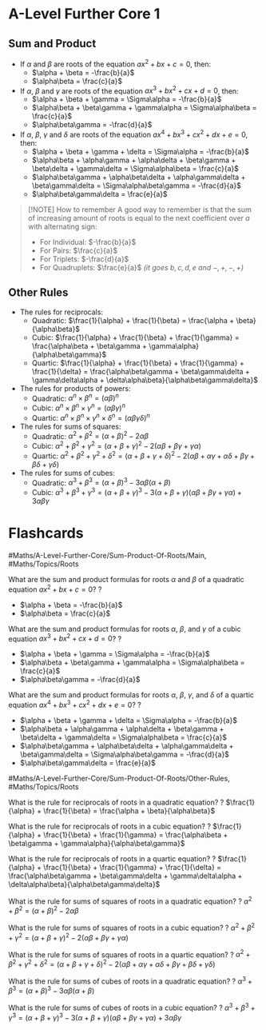 
# A-Level Further Core 1
## Sum and Product
- If $\alpha$ and $\beta$ are roots of the equation $ax^2 + bx + c = 0$, then:
    - $\alpha + \beta = -\frac{b}{a}$
    - $\alpha\beta = \frac{c}{a}$
- If $\alpha$, $\beta$ and $\gamma$ are roots of the equation $ax^3 + bx^2 + cx + d = 0$, then:
    - $\alpha + \beta + \gamma = \Sigma\alpha = -\frac{b}{a}$
    - $\alpha\beta + \beta\gamma + \gamma\alpha = \Sigma\alpha\beta = \frac{c}{a}$
    - $\alpha\beta\gamma = -\frac{d}{a}$
- If $\alpha$, $\beta$, $\gamma$ and $\delta$ are roots of the equation $ax^4 + bx^3 + cx^2 + dx + e = 0$, then:
    - $\alpha + \beta + \gamma + \delta = \Sigma\alpha = -\frac{b}{a}$
    - $\alpha\beta + \alpha\gamma + \alpha\delta + \beta\gamma + \beta\delta + \gamma\delta = \Sigma\alpha\beta = \frac{c}{a}$
    - $\alpha\beta\gamma + \alpha\beta\delta + \alpha\gamma\delta + \beta\gamma\delta = \Sigma\alpha\beta\gamma = -\frac{d}{a}$
    - $\alpha\beta\gamma\delta = \frac{e}{a}$
> [!NOTE] How to remember
> A good way to remember is that the sum of increasing amount of roots is equal to the next coefficient over $a$ with alternating sign:
> - For Individual: $-\frac{b}{a}$
> - For Pairs: $\frac{c}{a}$
> - For Triplets: $-\frac{d}{a}$
> - For Quadruplets: $\frac{e}{a}$
>*(it goes $b, c, d, e$ and $-, +, -, +$)*
## Other Rules
- The rules for reciprocals:
    - Quadratic: $\frac{1}{\alpha} + \frac{1}{\beta} = \frac{\alpha + \beta}{\alpha\beta}$
    - Cubic: $\frac{1}{\alpha} + \frac{1}{\beta} + \frac{1}{\gamma} = \frac{\alpha\beta + \beta\gamma + \gamma\alpha}{\alpha\beta\gamma}$
    - Quartic: $\frac{1}{\alpha} + \frac{1}{\beta} + \frac{1}{\gamma} + \frac{1}{\delta} = \frac{\alpha\beta\gamma + \beta\gamma\delta + \gamma\delta\alpha + \delta\alpha\beta}{\alpha\beta\gamma\delta}$
- The rules for products of powers:
    - Quadratic: $\alpha^n \times \beta^n = (\alpha\beta)^n$
    - Cubic: $\alpha^n \times \beta^n \times \gamma^n = (\alpha\beta\gamma)^n$
    - Quartic: $\alpha^n \times \beta^n \times \gamma^n \times \delta^n = (\alpha\beta\gamma\delta)^n$
- The rules for sums of squares:
    - Quadratic: $\alpha^2 + \beta^2 = (\alpha + \beta)^2 - 2\alpha\beta$
    - Cubic: $\alpha^2 + \beta^2 + \gamma^2 = (\alpha + \beta + \gamma)^2 - 2(\alpha\beta + \beta\gamma + \gamma\alpha)$
    - Quartic: $\alpha^2 + \beta^2 + \gamma^2 + \delta^2 = (\alpha + \beta + \gamma + \delta)^2 - 2(\alpha\beta + \alpha\gamma + \alpha\delta + \beta\gamma + \beta\delta + \gamma\delta)$
- The rules for sums of cubes:
    - Quadratic: $\alpha^3 + \beta^3 = (\alpha + \beta)^3 - 3\alpha\beta(\alpha + \beta)$
    - Cubic: $\alpha^3 + \beta^3 + \gamma^3 = (\alpha + \beta + \gamma)^3 - 3(\alpha + \beta + \gamma)(\alpha\beta + \beta\gamma + \gamma\alpha) + 3\alpha\beta\gamma$


# Flashcards
#Maths/A-Level-Further-Core/Sum-Product-Of-Roots/Main, #Maths/Topics/Roots

What are the sum and product formulas for roots $\alpha$ and $\beta$ of a quadratic equation $ax^2 + bx + c = 0$?
?
- $\alpha + \beta = -\frac{b}{a}$
- $\alpha\beta = \frac{c}{a}$ 

What are the sum and product formulas for roots $\alpha$, $\beta$, and $\gamma$ of a cubic equation $ax^3 + bx^2 + cx + d = 0$?
?
- $\alpha + \beta + \gamma = \Sigma\alpha = -\frac{b}{a}$
- $\alpha\beta + \beta\gamma + \gamma\alpha = \Sigma\alpha\beta = \frac{c}{a}$
- $\alpha\beta\gamma = -\frac{d}{a}$ 

What are the sum and product formulas for roots $\alpha$, $\beta$, $\gamma$, and $\delta$ of a quartic equation $ax^4 + bx^3 + cx^2 + dx + e = 0$?
?
- $\alpha + \beta + \gamma + \delta = \Sigma\alpha = -\frac{b}{a}$
- $\alpha\beta + \alpha\gamma + \alpha\delta + \beta\gamma + \beta\delta + \gamma\delta = \Sigma\alpha\beta = \frac{c}{a}$
- $\alpha\beta\gamma + \alpha\beta\delta + \alpha\gamma\delta + \beta\gamma\delta = \Sigma\alpha\beta\gamma = -\frac{d}{a}$
- $\alpha\beta\gamma\delta = \frac{e}{a}$ 

#Maths/A-Level-Further-Core/Sum-Product-Of-Roots/Other-Rules, #Maths/Topics/Roots

What is the rule for reciprocals of roots in a quadratic equation?
?
$\frac{1}{\alpha} + \frac{1}{\beta} = \frac{\alpha + \beta}{\alpha\beta}$ 

What is the rule for reciprocals of roots in a cubic equation?
?
$\frac{1}{\alpha} + \frac{1}{\beta} + \frac{1}{\gamma} = \frac{\alpha\beta + \beta\gamma + \gamma\alpha}{\alpha\beta\gamma}$ 

What is the rule for reciprocals of roots in a quartic equation?
?
$\frac{1}{\alpha} + \frac{1}{\beta} + \frac{1}{\gamma} + \frac{1}{\delta} = \frac{\alpha\beta\gamma + \beta\gamma\delta + \gamma\delta\alpha + \delta\alpha\beta}{\alpha\beta\gamma\delta}$ 

What is the rule for sums of squares of roots in a quadratic equation?
?
$\alpha^2 + \beta^2 = (\alpha + \beta)^2 - 2\alpha\beta$ 

What is the rule for sums of squares of roots in a cubic equation?
?
$\alpha^2 + \beta^2 + \gamma^2 = (\alpha + \beta + \gamma)^2 - 2(\alpha\beta + \beta\gamma + \gamma\alpha)$ 

What is the rule for sums of squares of roots in a quartic equation?
?
$\alpha^2 + \beta^2 + \gamma^2 + \delta^2 = (\alpha + \beta + \gamma + \delta)^2 - 2(\alpha\beta + \alpha\gamma + \alpha\delta + \beta\gamma + \beta\delta + \gamma\delta)$ 

What is the rule for sums of cubes of roots in a quadratic equation?
?
$\alpha^3 + \beta^3 = (\alpha + \beta)^3 - 3\alpha\beta(\alpha + \beta)$ 

What is the rule for sums of cubes of roots in a cubic equation?
?
$\alpha^3 + \beta^3 + \gamma^3 = (\alpha + \beta + \gamma)^3 - 3(\alpha + \beta + \gamma)(\alpha\beta + \beta\gamma + \gamma\alpha) + 3\alpha\beta\gamma$ 